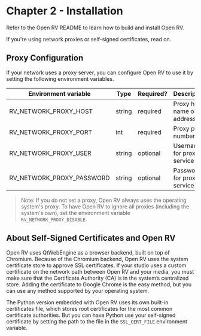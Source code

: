 # Chapter 2 - Installation

Refer to the Open RV README to learn how to build and install Open RV.

If you're using network proxies or self-signed certificates, read on.

## Proxy Configuration

If your network uses a proxy server, you can configure Open RV to use it by setting the following environment variables.

| Environment variable      | Type    | Required? | Description                   |
| ------------------------- | ------- | --------- | ----------------------------- |
| RV_NETWORK_PROXY_HOST     | string  | required  | Proxy host name or IP address |
| RV_NETWORK_PROXY_PORT     | int     | required  | Proxy port number             |
| RV_NETWORK_PROXY_USER     | string  | optional  | Username for proxy service   |
| RV_NETWORK_PROXY_PASSWORD | string  | optional  | Password for proxy service    |

> Note: If you do not set a proxy, Open RV always uses the operating system's proxy. To have Open RV to ignore all proxies (including the system's own), set the environment variable `RV_NETWORK_PROXY_DISABLE`.

## About Self-Signed Certificates and Open RV

Open RV uses QtWebEngine as a browser backend, built on top of Chromium. Because of the Chromium backend, Open RV uses the system certificate store to approve SSL certificates. If your studio uses a custom certificate on the network path between Open RV and your media, you must make sure that the Certificate Authority (CA) is in the system’s centralized store. Adding the certificate to Google Chrome is the easy method, but you can use any method supported by your operating system.

The Python version embedded with Open RV uses its own built-in certificates file, which stores root certificates for the most common certificate authorities. But you can have Python use your self-signed certificate by setting the path to the file in the `SSL_CERT_FILE` environment variable.
